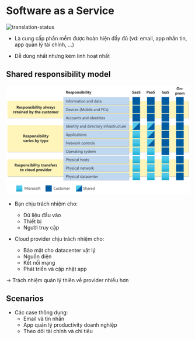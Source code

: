 # Software as a Service
![translation-status](https://img.shields.io/badge/Status-done-green)

- Là cung cấp phần mềm được hoàn hiện đầy đủ (vd: email, app nhắn tin, app quản lý tài chính, ...)

- Dễ dùng nhất nhưng kém linh hoạt nhất

## Shared responsibility model
![model](./images/az_saas_model.svg)

- Bạn chịu trách nhiệm cho:
  - Dữ liệu đầu vào
  - Thiết bị
  - Người truy cập

- Cloud provider chịu trách nhiệm cho:
  - Bảo mật cho datacenter vật lý
  - Nguồn điện
  - Kết nối mạng
  - Phát triển và cập nhật app

-> Trách nhiệm quản lý thiên về provider nhiều hơn

## Scenarios
- Các case thông dụng:
  - Email và tin nhắn
  - App quản lý productivity doanh nghiệp
  - Theo dõi tài chính và chi tiêu